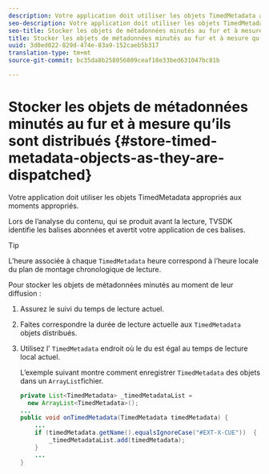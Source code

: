```yaml
---
description: Votre application doit utiliser les objets TimedMetadata appropriés aux moments appropriés.
seo-description: Votre application doit utiliser les objets TimedMetadata appropriés aux moments appropriés.
seo-title: Stocker les objets de métadonnées minutés au fur et à mesure qu’ils sont distribués
title: Stocker les objets de métadonnées minutés au fur et à mesure qu’ils sont distribués
uuid: 3d0ed022-829d-474e-83a9-152caeb5b317
translation-type: tm+mt
source-git-commit: bc35da8b258056809ceaf18e33bed631047bc81b

---
```



# Stocker les objets de métadonnées minutés au fur et à mesure qu’ils sont distribués {#store-timed-metadata-objects-as-they-are-dispatched}

Votre application doit utiliser les objets TimedMetadata appropriés aux moments appropriés.

Lors de l’analyse du contenu, qui se produit avant la lecture, TVSDK identifie les balises abonnées et avertit votre application de ces balises.

>[!TIP]
>
>L’heure associée à chaque `TimedMetadata` heure correspond à l’heure locale du plan de montage chronologique de lecture.

Pour stocker les objets de métadonnées minutés au moment de leur diffusion :

1. Assurez le suivi du temps de lecture actuel.
1. Faites correspondre la durée de lecture actuelle aux `TimedMetadata` objets distribués.

1. Utilisez l’ `TimedMetadata` endroit où le  du est égal au temps de lecture local actuel.

   L’exemple suivant montre comment enregistrer `TimedMetadata` des objets dans un `ArrayList`fichier.

   ```java
   private List<TimedMetadata> _timedMetadataList =  
     new ArrayList<TimedMetadata>(); 
   ... 
   public void onTimedMetadata(TimedMetadata timedMetadata) { 
       ... 
       if (timedMetadata.getName().equalsIgnoreCase("#EXT-X-CUE"))  { 
           _timedMetadataList.add(timedMetadata); 
       } 
       ... 
   }
   ```

